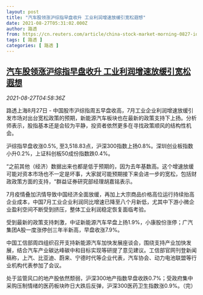 ```yaml
---
layout: post
title: "汽车股领涨沪综指早盘收升 工业利润增速放缓引宽松遐想"
date: 2021-08-27T05:31:02.000Z
author: 路透
from: https://cn.reuters.com/article/china-stock-market-morning-0827-idCNKBS2FS0CT
tags: [ 路透 ]
categories: [ 路透 ]
---
```

<!--1630042262000-->
[汽车股领涨沪综指早盘收升 工业利润增速放缓引宽松遐想](https://cn.reuters.com/article/china-stock-market-morning-0827-idCNKBS2FS0CT)
------

<div>
<div><i>2021-08-27T04:58:36Z</i></div><p>路透上海8月27日 - 中国股市沪综指周五早盘收高，7月工业企业利润增速放缓引发市场对出台宽松政策的预期，新能源汽车板块也在最新的政策支持下上扬。分析师表示，股指基本还是会较为平静，投资者依然更多在寻找政策顺风的结构性机会。</p><p>沪综指早盘收涨0.5%, 至3,518.83点，沪深300指数上扬0.8%。深圳创业板指数小升0.2%，上证科创板50成份指数跌0.4%。</p><p>“之前其他（经济）数据出来也都是低于预期的，因为去年基数高。这个增速放缓可能对资本市场也不一定是坏事，大家就可能预期接下来会进一步的宽松，包括财政政策方面的支持，“群益证券研究部经理胡嘉铭表示。</p><p>7月疫情叠加汛情导致中国经济全面放缓，再加上大宗商品价格高位运行持续抬高企业成本，中国7月工业企业利润同比增速已降至八个月新低，尤其中下游小微企业盈利空间不断受到挤压，整体工业利润稳定恢复面临考验。</p><p>受到最新的政策支持刺激，中证新能源汽车早盘上扬1.9%，小康股份涨停；广汽集团A股一度涨停创三年半新高，早盘收涨7.9%。 </p><p>中国工信部周四组织召开支持新能源汽车加快发展座谈会，围绕支持产业加快发展，结合汽车产业碳达峰碳中和目标实现等研提了意见建议。工信部官网刊登新闻稿称，上汽、比亚迪、蔚来、宁德时代等企业代表，汽车协会、动力电池联盟等行业机构代表参加了会议。</p><p>处于监管风口的地产股依然颓弱，沪深300地产指数早盘收跌0.7%；受政府集中采购压制情绪的医药板块昨日大跌后反弹，沪深300医药卫生指数涨0.9%。（完）</p>
</div>
